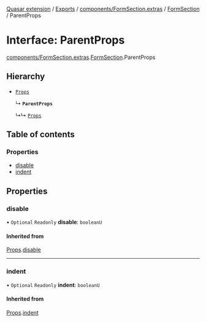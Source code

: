 [Quasar extension](../index.md) / [Exports](../modules.md) / [components/FormSection.extras](../modules/components_FormSection_extras.md) / [FormSection](../modules/components_FormSection_extras.FormSection.md) / ParentProps

# Interface: ParentProps

[components/FormSection.extras](../modules/components_FormSection_extras.md).[FormSection](../modules/components_FormSection_extras.FormSection.md).ParentProps

## Hierarchy

- [`Props`](components_Switchable_extras.Switchable.Props.md)

  ↳ **`ParentProps`**

  ↳↳ [`Props`](components_FormSection_extras.FormSection.Props.md)

## Table of contents

### Properties

- [disable](components_FormSection_extras.FormSection.ParentProps.md#disable)
- [indent](components_FormSection_extras.FormSection.ParentProps.md#indent)

## Properties

### disable

• `Optional` `Readonly` **disable**: `booleanU`

#### Inherited from

[Props](components_Switchable_extras.Switchable.Props.md).[disable](components_Switchable_extras.Switchable.Props.md#disable)

___

### indent

• `Optional` `Readonly` **indent**: `booleanU`

#### Inherited from

[Props](components_Switchable_extras.Switchable.Props.md).[indent](components_Switchable_extras.Switchable.Props.md#indent)
